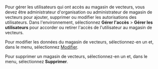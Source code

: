 Pour gérer les utilisateurs qui ont accès au magasin de vecteurs, vous devez être administrateur d'organisation ou administrateur de magasin de vecteurs pour ajouter, supprimer ou modifier les autorisations des utilisateurs. Dans l'environnement, sélectionnez **Gérer l'accès** > **Gérer les utilisateurs** pour accorder ou retirer l'accès de l'utilisateur au magasin de vecteurs.

Pour modifier les données du magasin de vecteurs, sélectionnez-en un et, dans le menu, sélectionnez [Modifier](dpw1742341058646.md).

Pour supprimer un magasin de vecteurs, sélectionnez-en un et, dans le menu, sélectionnez **Supprimer**.

